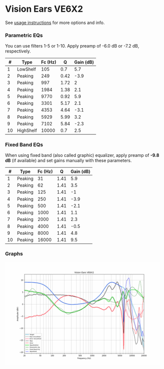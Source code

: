 # Vision Ears VE6X2
See [usage instructions](https://github.com/jaakkopasanen/AutoEq#usage) for more options and info.

### Parametric EQs
You can use filters 1-5 or 1-10. Apply preamp of -6.0 dB or -7.2 dB, respectively.

|   # | Type      |   Fc (Hz) |    Q |   Gain (dB) |
|-----|-----------|-----------|------|-------------|
|   1 | LowShelf  |       105 | 0.7  |         5.7 |
|   2 | Peaking   |       249 | 0.42 |        -3.9 |
|   3 | Peaking   |       997 | 1.72 |         2   |
|   4 | Peaking   |      1984 | 1.38 |         2.1 |
|   5 | Peaking   |      9770 | 0.92 |         5.9 |
|   6 | Peaking   |      3301 | 5.17 |         2.1 |
|   7 | Peaking   |      4353 | 4.64 |        -3.1 |
|   8 | Peaking   |      5929 | 5.99 |         3.2 |
|   9 | Peaking   |      7102 | 5.84 |        -2.3 |
|  10 | HighShelf |     10000 | 0.7  |         2.5 |

### Fixed Band EQs
When using fixed band (also called graphic) equalizer, apply preamp of **-9.8 dB** (if available) and set gains manually with these parameters.

|   # | Type    |   Fc (Hz) |    Q |   Gain (dB) |
|-----|---------|-----------|------|-------------|
|   1 | Peaking |        31 | 1.41 |         5.9 |
|   2 | Peaking |        62 | 1.41 |         3.5 |
|   3 | Peaking |       125 | 1.41 |        -1   |
|   4 | Peaking |       250 | 1.41 |        -3.9 |
|   5 | Peaking |       500 | 1.41 |        -2.1 |
|   6 | Peaking |      1000 | 1.41 |         1.1 |
|   7 | Peaking |      2000 | 1.41 |         2.3 |
|   8 | Peaking |      4000 | 1.41 |        -0.5 |
|   9 | Peaking |      8000 | 1.41 |         4.8 |
|  10 | Peaking |     16000 | 1.41 |         9.5 |

### Graphs
![](./Vision%20Ears%20VE6X2.png)
